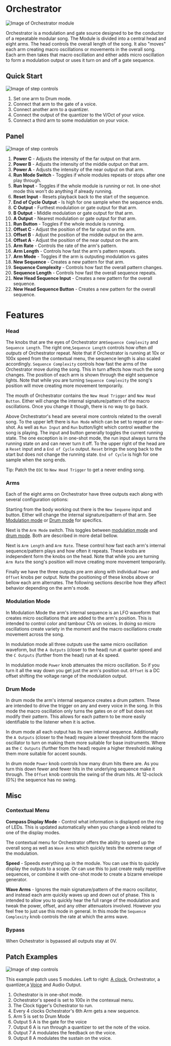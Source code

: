 # Orchestrator 

![Image of Orchestrator module](../images/Orchestrator.png)

Orchestrator is a modulation and gate source designed to be the conductor of a repeatable modular song. The Module is divided into a central head and eight arms. The head controls the overall length of the song. It also "moves" each arm creating macro oscillations or movements in the overall song. Each arm then takes that macro oscillation and either adds micro oscillation to form a modulation output or uses it turn on and off a gate sequence.

## Quick Start

![Image of step controls](../images/Orchestrator/quick_start_1.png)

1. Set one arm to Drum mode.
2. Connect that arm to the gate of a voice.
3. Connect another arm to a quantizer.
4. Connect the output of the quantizer to the V/Oct of your voice.
5. Connect a third arm to some modulation on your voice.

## Panel

![Image of step controls](../images/Orchestrator/labels.png)

1. **Power C** - Adjusts the intensity of the far output on that arm.
2. **Power B** - Adjusts the intensity of the middle output on that arm.
3. **Power A** - Adjusts the intensity of the near output on that arm.
4. **Run Mode Switch** - Toggles if whole modules repeats or stops after one play through.
5. **Run Input** - Toggles if the whole module is running or not. In one-shot mode this won't do anything if already running.
6. **Reset Input** - Resets playback back to the start of the sequence.
7. **End of Cycle Output** - Is high for one sample when the sequence ends.
8. **C Output** - Furthest modulation or gate output for that arm.
9. **B Output** - Middle modulation or gate output for that arm.
10. **A Output** - Nearest modulation or gate output for that arm.
11. **Run Button** - Toggles if the whole module is running.
12. **Offset C** - Adjust the position of the far output on the arm.
13. **Offset B** - Adjust the position of the middle output on the arm.
14. **Offset A** - Adjust the position of the near output on the arm.
15. **Arm Rate** - Controls the rate of the arm's pattern. 
16. **Arm Length** - Controls how fast the arm's pattern repeats.
17. **Arm Mode** - Toggles if the arm is outputing modulation vs gates
18. **New Sequence** - Creates a new pattern for that arm.
20. **Sequence Complexity** - Controls how fast the overall pattern changes.
21. **Sequence Length** - Controls how fast the overall sequence repeats.
22. **New Head Sequence Input** - Creates a new pattern for the overall sequence.
23. **New Head Sequence Button** - Creates a new pattern for the overall sequence.



# Features

### Head

The knobs that are the eyes of Orchestrator are`Sequence Complexity` and `Sequence Length`.  The right one,`Sequence Length` controls how often *all outputs* of Orchestrator repeat. Note that if Orchestrator is running at 10x or 100x speed from the contextual menu, the sequence length is also scaled accordingly. `Sequence Complexity` controls how fast the arms of the Orchestrator move during the song. This in turn affects how much the song changes. The position of each arm is shown through the eight sequence lights. Note that while you are turning `Sequence Complexity` the song's position will move creating more movement temporarily. 

The mouth of Orchestrator contains the `New Head Trigger` and `New Head Button`. Either will change the internal signature/pattern of the macro oscillations. Once you change it though, there is no way to go back. 

Above Orchestrator's head are several more controls related to the overall song. To the upper left there is `Run Mode` which can be set to repeat or one-shot. As well as `Run Input` and `Run` button/light which control weather the song is playing. The input and button generally toggles the current running state. The one exception is in one-shot mode, the run input always turns the running state on and can never turn it off. To  the upper right of the head are a `Reset` input and a `End of Cycle` output. `Reset` brings the song back to the start but does not change the running state. `End of Cycle` is high for one sample when the song ends.
 
Tip: Patch the `EOC` to `New Head Trigger` to get a never ending song.

### Arms

Each of the eight arms on Orchestrator have three outputs each along with several configuration options:

Starting from the body working out there is the `New Sequene` input and button. Either will change the internal signature/pattern of that arm. See [Modulation mode](#Modulation-Mode) or [Drum mode](#Drum-Mode) for specifics.

Next is the `Arm Mode` switch. This toggles between [modulation mode](#Modulation-Mode) and [drum mode](#Drum-Mode). Both are described in more detail bellow.

Next is `Arm Length` and `Arm Rate`.  These control how fast each arm's internal sequence/pattern plays and how often it repeats. These knobs are independent form the knobs on the head. Note that while you are turning `Arm Rate` the song's position will move creating more movement temporarily.

Finally we have the three outputs pre arm along with individual `Power` and `Offset` knobs per output. Note the positioning of these knobs above or bellow each arm alternates. The following sections describe how they affect behavior depending on the arm's mode.

### Modulation Mode
In Modulation Mode the arm's internal sequence is an LFO waveform that creates micro oscillations that are added to the arm's position. This is intended to control color and tambour CVs on voices. In doing so micro oscillations create variety in the moment and the macro oscillations create movement across the song.

In modulation mode all three outputs use the same micro oscillation waveform, but the `A Outputs` (closer to the head) run at quarter speed and the `C Outputs` (further from the head) run at 4x speed.

In modulation mode `Power` knob attenuates the micro oscillation. So if you turn it all the way down you get just the arm's position out. `Offset` is a DC offset shifting the voltage range of the modulation output.

### Drum Mode
In drum mode the arm's internal sequence creates a drum pattern. These are intended to drive the trigger on any and every voice in the song. In this mode the macro oscillation only turns the gates on or off but does not modify their pattern. This allows for each pattern to be more easily identifiable to the listener when it is active.

In drum mode all each output has its own internal sequence. Additionally the `A Outputs` (closer to the head) require a lower threshold form the macro oscillator to turn on making them more suitable for base instruments. Where as the `C Outputs` (further from the head) require a higher threshold making them more suitable for accent sounds.

In drum mode `Power` knob controls how many drum hits there are. As you turn this down fewer and fewer hits in the underlying sequence make it through. The `Offset` knob controls the swing of the drum hits. At 12-oclock (0%) the sequence has no swing.

## Misc

### Contextual Menu

**Compass Display Mode** - Control what information is displayed on the ring of LEDs. This is updated automatically when you change a knob related to one of the display modes.

The contextual menu for Orchestrator offers the ability to speed up the overall song as well as `Wave Arms` which quickly tests the extreme range of the modulation.

**Speed** - Speeds everything up in the module. You can use this to quickly display the outputs to a scope. Or can use this to just create really repetitive sequences, or combine it with one-shot mode to create a bizarre envelope generator.

**Wave Arms** - Ignores the main signature/pattern of the macro oscillator, and instead each arm quickly waves up and down out of phase. This is intended to allow you to quickly hear the full range of the modulation and tweak the power, offset, and any other attenuators involved. However you feel free to just use this mode in general. In this mode the `Sequence Complexity` knob controls the rate at which the arms wave.

### Bypass
When Ochestrator is bypassed all outputs stay at 0V.

## Patch Examples

![Image of step controls](../images/Orchestrator/example_1.png)

This example patch uses 5 modules. Left to right: [A clock](https://library.vcvrack.com/ImpromptuModular/Clocked-Clkd), Orchestrator, a quantizer,a [Voice](https://library.vcvrack.com/Bogaudio/Bogaudio-FMOp) and Audio Output.

1. Ochestrator is in one-shot mode.
2. Ochestrator's speed is set to 100x in the contexual menu.
2. The Clock tigger's Ochestrator to run.
3. Every 4 clocks Ochestrator's 6th Arm gets a new sequence.
4. Arm 5 is set to Drum Mode
5. Output 5 A is the gate for the voice
6. Output 6 A is run through a quantizer to set the note of the voice.
7. Output 7 A modulates the feedback on the voice.
8. Output 8 A modulates the sustain on the voice.
